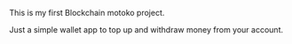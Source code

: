 This is my first Blockchain motoko project.

Just a simple wallet app to top up and withdraw money from your account.

